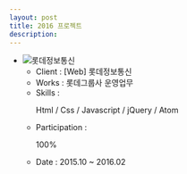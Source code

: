 ```yaml
---
layout: post
title: 2016 프로젝트
description: 
---
```

 <ul class="projects-list">
     <li>
         <div class="img-box"><img src="assets/images/projects/img_pf17.jpg" alt="롯데정보통신" /></div>
         <ul class="txt_info">
             <li><span>Client : </span>[Web] 롯데정보통신</li>
             <li><span>Works : </span>롯데그룹사 운영업무</li>
             <li><span>Skills :</span> <p>Html / Css / Javascript / jQuery / Atom</p></li>
             <li><span>Participation : </span><p class="percent" style="width:100%">100%</p></li>
             <li><span>Date : </span>2015.10 ~ 2016.02</li>
         </ul>
     </li>       
 </ul>

